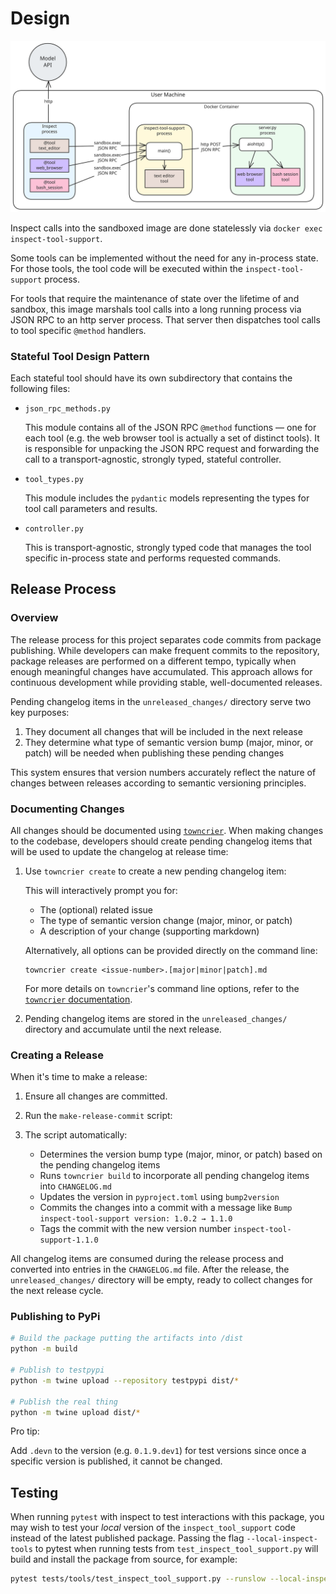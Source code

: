 # Design

![diagram](https://raw.githubusercontent.com/UKGovernmentBEIS/inspect_ai/refs/heads/main/src/inspect_tool_support/shared_tool_container_design.svg)

Inspect calls into the sandboxed image are done statelessly via `docker exec inspect-tool-support`.

Some tools can be implemented without the need for any in-process state. For those tools, the tool code will be executed within the `inspect-tool-support` process.

For tools that require the maintenance of state over the lifetime of and sandbox, this image marshals tool calls into a long running process via JSON RPC to an http server process. That server then dispatches tool calls to tool specific `@method` handlers.

### Stateful Tool Design Pattern

Each stateful tool should have its own subdirectory that contains the following files:

-   `json_rpc_methods.py`

    This module contains all of the JSON RPC `@method` functions — one for each tool (e.g. the web browser tool is actually a set of distinct tools). It is responsible for unpacking the JSON RPC request and forwarding the call to a transport-agnostic, strongly typed, stateful controller.

-   `tool_types.py`

    This module includes the `pydantic` models representing the types for tool call parameters and results.

-   `controller.py`

    This is transport-agnostic, strongly typed code that manages the tool specific in-process state and performs requested commands.

## Release Process

### Overview

The release process for this project separates code commits from package publishing. While developers can make frequent commits to the repository, package releases are performed on a different tempo, typically when enough meaningful changes have accumulated. This approach allows for continuous development while providing stable, well-documented releases.

Pending changelog items in the `unreleased_changes/` directory serve two key purposes:

1. They document all changes that will be included in the next release
2. They determine what type of semantic version bump (major, minor, or patch) will be needed when publishing these pending changes

This system ensures that version numbers accurately reflect the nature of changes between releases according to semantic versioning principles.

### Documenting Changes

All changes should be documented using [`towncrier`](https://towncrier.readthedocs.io/). When making changes to the codebase, developers should create pending changelog items that will be used to update the changelog at release time:

1. Use `towncrier create` to create a new pending changelog item:

    This will interactively prompt you for:

    - The (optional) related issue
    - The type of semantic version change (major, minor, or patch)
    - A description of your change (supporting markdown)

    Alternatively, all options can be provided directly on the command line:

    ```
    towncrier create <issue-number>.[major|minor|patch].md
    ```

    For more details on `towncrier`'s command line options, refer to the [`towncrier` documentation](https://towncrier.readthedocs.io/en/latest/cli.html).

2. Pending changelog items are stored in the `unreleased_changes/` directory and accumulate until the next release.

### Creating a Release

When it's time to make a release:

1. Ensure all changes are committed.

2. Run the `make-release-commit` script:

3. The script automatically:
    - Determines the version bump type (major, minor, or patch) based on the pending changelog items
    - Runs `towncrier build` to incorporate all pending changelog items into `CHANGELOG.md`
    - Updates the version in `pyproject.toml` using `bump2version`
    - Commits the changes into a commit with a message like `Bump inspect-tool-support version: 1.0.2 → 1.1.0`
    - Tags the commit with the new version number `inspect-tool-support-1.1.0`

All changelog items are consumed during the release process and converted into entries in the `CHANGELOG.md` file. After the release, the `unreleased_changes/` directory will be empty, ready to collect changes for the next release cycle.

### Publishing to PyPi

```bash
# Build the package putting the artifacts into /dist
python -m build

# Publish to testpypi
python -m twine upload --repository testpypi dist/*

# Publish the real thing
python -m twine upload dist/*
```

Pro tip:

Add `.devn` to the version (e.g. `0.1.9.dev1`) for test versions since once a specific version is published, it cannot be changed.

## Testing

When running `pytest` with inspect to test interactions with this package, you may wish to test your _local_ version of the `inspect_tool_support` code instead of the latest published package. Passing the flag `--local-inspect-tools` to pytest when running tests from `test_inspect_tool_support.py` will build and install the package from source, for example:

```sh
pytest tests/tools/test_inspect_tool_support.py --runslow --local-inspect-tools
```
